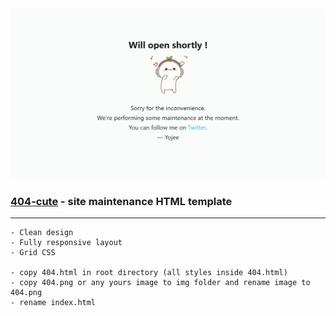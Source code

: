 <img src="preview/view.webp">

### [404-cute](https://yojeero.github.io/404-cute/) - site maintenance HTML template ###

***

```
- Clean design
- Fully responsive layout
- Grid CSS

- copy 404.html in root directory (all styles inside 404.html)
- copy 404.png or any yours image to img folder and rename image to 404.png
- rename index.html
```
